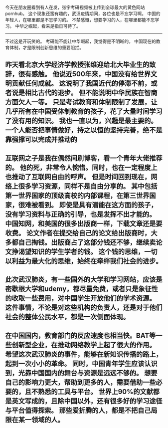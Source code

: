 今天在朋友圈看到有人在发，张宇考研视频被上传到全球最大的黄色网站pornhub。
这个现象还蛮有趣的，武汉疫情期间，各位也是不忘学习啊。
中国的年轻人，在哪里都是不忘学习的。
不禁感慨，想要学习的人，在哪里都能不忘学习。
中华之崛起，看来是指日可待了。

---
不过这是开玩笑的。
考研能不能让中华崛起，我觉得是不明晰的。
中国现在的教育体制，才是限制创新思维的重要阻拦。

昨天看北京大学经济学教授张维迎给北大毕业生的致辞，很有感触。
他说近500年来，中国没有给世界文明贡献任何成就。
这说明了我国近代的停滞不前，或者说是相比古代的退步。
但不能说明中华民族在智商方面欠人一等。
只是考试教育和体制限制了发展，让几乎所有在中国受体制教育的孩子，花了大量时间学习了没有用的知识。
我也一直以为，兴趣是最主要的。一个人能否把事情做好，持之以恒的坚持完善，绝不是靠强撑可以完成并推动的
---
互联网之子是我在偶然间刷博客，看一个青年大佬推荐的。
他的死，非常令人惋惜。同时，也在一定程度上也推动了互联网自由的呼声。
但是时间回到现在，网络上很多学习资源，同样不是自由分享的。
其中包括第一世界国家的顶级高校的内部课程，在第三世界国家，很难被看到。
即使是具有潜能在这方面的孩子，没有学习资料与正确的引导，也是发挥不出才能的。
中国知网，和美国的很多出版商一样，下载文章还是要收费。
论文作者在提交给自己的论文给出版商时，大多都自己掏钱。出版商占了这部分钱还不够，继续卖论文挣渴望知识的学生学者的钱。
这个钱的思维，一切以利益为最大化的思维，始终在牵绊我们社会的进步。
---
此次武汉肺炎，有一些国外的大学和学习网站，应该是密歇根大学和udemy，都尽量免费，或者只是象征性的收取一些费用，对中国学生开放他们的学术资源。
这件事情，不论是对这些机构的负责人，还是对于他们社会的整体公民水平，都是一次侧面体现。
---
在中国国内，教育部门的反应速度也相当快。BAT等一些创新型企业，在推动网络教学上起了很大的作用。
希望这次武汉肺炎的事件，能够在新知识传播的路上，起到一次小小的革命。
同时，中国青年学生应该认识到，光靠中国国内的舞台与资源是远远不够的。
想要自己的影响力更大，帮助到更多的人，需要借助一些必要的，且不熟悉的工具与平台。
世界上90%的文献都是英文写成的，且除中国以外，还有很多好的学习途径与平台值得探索。
那些爱折腾的人，都是不把自己局限在某一领域的人。
---
